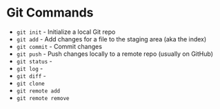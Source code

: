 # Git Commands

- `git init` - Initialize a local Git repo
- `git add` - Add changes for a file to the staging area (aka the index)
- `git commit` - Commit changes
- `git push` - Push changes locally to a remote repo (usually on GitHub)
- `git status` -
- `git log` -
- `git diff` -
- `git clone`
- `git remote add`
- `git remote remove`
